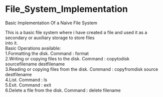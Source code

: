 # File_System_Implementation
Basic Implementation Of a Naive File System

This is a basic file system where i have created a file and used it as a secondary or auxiliary storage to store files <br/>
into it. <br/>
Basic Operations available: <br/>
1.Formatting the disk.  Command : format <br/>
2.Writing or copying files to the disk.  Command : copytodisk sourcefilename destfilename <br/>
3.Reading or copying files from the disk.  Command : copyfromdisk source destfilename <br/>
4.List.   Command : ls <br/>
5.Exit.   Command : exit <br/>
6.Delete a file from the disk.   Command : delete filename <br/>
